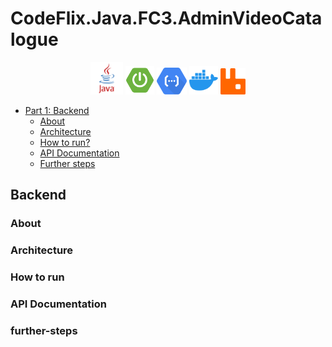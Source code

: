 # CodeFlix.Java.FC3.AdminVideoCatalogue
<p align="center">
 <img width ='52px' src='./doc/java.png'>
 <img width ='46px' src='./doc/spring-boot.png'>
 <img width ='48px'src='./doc/google-cloud.png'>
 <img width ='46px' src='./doc/docker.png'>
 <img width ='40px'src='./doc/rabbitmq.png'>
</p>

<!--ts-->
   * [Part 1: Backend](#backend)
      * [About](#about)
      * [Architecture](#architecture)
      * [How to run?](#how-to-run)
      * [API Documentation](#API-Documentation)
      * [Further steps](#further-steps)
<!--te-->
## Backend
### About

### Architecture

### How to run

### API Documentation

### further-steps
 